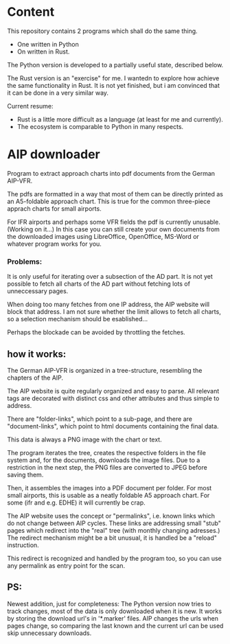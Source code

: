 # Content

This repository contains 2 programs which shall do the same thing. 

- One written in Python
- On written in Rust.

The Python version is developed to a partially useful state, described below.

The Rust version is an "exercise" for me. I wantedn to explore how achieve the same functionality in Rust. It is not yet finished, but i am convinced that it can be done in a very similar way. 

Current resume: 
- Rust is a little more difficult as a language (at least for me and currently). 
- The ecosystem is comparable to Python in many respects. 

# AIP downloader

Program to extract approach charts into pdf documents from the German 
AIP-VFR.

The pdfs are formatted in a way that most of them can be directly
printed as an A5-foldable approach chart. This is true for the common
three-piece apprach charts for small airports. 

For IFR airports and perhaps some VFR fields the pdf is currently 
unusable. (Working on it...) In this case you can still create your own documents from 
the downloaded images using LibreOffice, OpenOffice, MS-Word or whatever 
program works for you.

### Problems:
It is only useful for iterating over a subsection of the AD part. It is not
yet possible to fetch all charts of the AD part without fetching lots of unneccessary
pages. 

When doing too many fetches from one IP address, the AIP website will block that address. I am not sure
whether the limit allows to fetch all charts, so a selection mechanism should be esablished... 

Perhaps the blockade can be avoided by throttling the fetches.  

## how it works:

The German AIP-VFR is organized in a tree-structure, resembling the chapters
of the AIP.

The AIP website is quite regularly organized and easy to parse. All
relevant tags are decorated with distinct css and other attributes and 
thus simple to address.

There are "folder-links", which point to a sub-page, and there are 
"document-links", which point to html documents containing the final
data. 

This data is always a PNG image with the chart or text. 

The program iterates the tree, creates the respective folders in 
the file system and, for the documents, downloads the image files. 
Due to a restriction in the next step, the PNG files are converted 
to JPEG before saving them.

Then, it assembles the images into a PDF document per folder. 
For most small airports, this is usable as a neatly foldable A5 approach chart.
For some (ifr and e.g. EDHE) it will currently be crap.  


The AIP website uses the concept or "permalinks", i.e. known links which do 
not change between AIP cycles. These links are addressing small "stub" 
pages which redirect into the "real" tree (with monthly changing adresses.)
The redirect mechanism might be a bit unusual, it is handled be a "reload" instruction. 

This redirect is recognized and handled by the program too, so you can use
any permalink as entry point for the scan.

## PS:

Newest addition, just for completeness: The Python version now tries to track changes, most of the data is only downloaded when it is new. It works by storing the download url's in '*.marker' files. AIP changes the urls when pages change, so comparing the last known and the current url can be used skip unnecessary downloads.